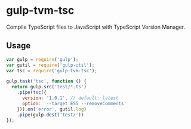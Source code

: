 gulp-tvm-tsc
============

Compile TypeScript files to JavaScript with TypeScript Version Manager.

## Usage
```js
var gulp = require('gulp');
var gutil = require('gulp-util');
var tsc = require('gulp-tvm-tsc');

gulp.task('tsc', function () {
  return gulp.src('test/*.ts')
    .pipe(tsc({
      version: '1.0.1', // default: latest
      option: '--target ES5 --removeComments'
    })).on('error', gutil.log)
    .pipe(gulp.dest('test/'))
});
```
